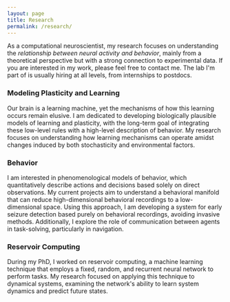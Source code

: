 ```yaml
---
layout: page
title: Research
permalink: /research/
---
```


As a computational neuroscientist, my research focuses on understanding the _relationship between neural activity and behavior_, mainly from a theoretical perspective but with a strong connection to experimental data.
If you are interested in my work, please feel free to contact me. The lab I'm part of is usually hiring at all levels, from internships to postdocs.

### Modeling Plasticity and Learning

Our brain is a learning machine, yet the mechanisms of how this learning occurs remain elusive. 
I am dedicated to developing biologically plausible models of learning and plasticity, with the long-term goal of integrating these low-level rules with a high-level description of behavior. 
My research focuses on understanding how learning mechanisms can operate amidst changes induced by both stochasticity and environmental factors.

### Behavior

I am interested in phenomenological models of behavior, which quantitatively describe actions and decisions based solely on direct observations. 
My current projects aim to understand a behavioral manifold that can reduce high-dimensional behavioral recordings to a low-dimensional space. 
Using this approach, I am developing a system for early seizure detection based purely on behavioral recordings, avoiding invasive methods. 
Additionally, I explore the role of communication between agents in task-solving, particularly in navigation.

### Reservoir Computing

During my PhD, I worked on reservoir computing, a machine learning technique that employs a fixed, random, and recurrent neural network to perform tasks. 
My research focused on applying this technique to dynamical systems, examining the network's ability to learn system dynamics and predict future states.

